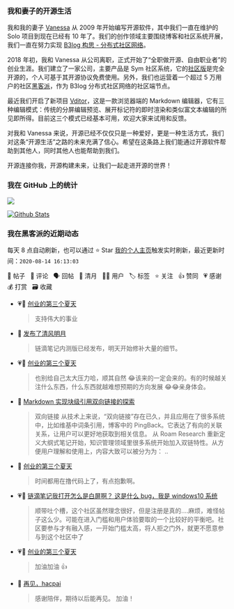 ### 我和妻子的开源生活

我和我的妻子 [Vanessa](https://github.com/Vanessa219) 从 2009 年开始编写开源软件，其中我们一直在维护的 Solo 项目到现在已经有 10 年了。我们的创作领域主要围绕博客和社区系统开展，我们一直在努力实现 [B3log 构思 - 分布式社区网络](https://hacpai.com/article/1546941897596)。

2018 年初，我和 Vanessa 从公司离职，正式开始了“全职做开源、自由职业者”的创业生涯。我们建立了一家公司，主要产品是 Sym 社区系统，它的[社区版](https://github.com/88250/symphony)是完全开源的，个人可基于其开源协议免费使用。另外，我们也运营着一个超过 5 万用户的社区[黑客派](https://hacpai.com)，作为 B3log 分布式社区网络的社区端节点。

最近我们开启了新项目 [Vditor](https://github.com/Vanessa219/vditor)，这是一款浏览器端的 Markdown 编辑器，它有三种编辑模式：传统的分屏编辑预览、展开标记符的即时渲染和类似富文本编辑的所见即所得。目前这三个模式已经基本可用，欢迎大家来试用和反馈。

对我和 Vanessa 来说，开源已经不仅仅只是一种爱好，更是一种生活方式，我们对这条“开源生活”之路的未来充满了信心。希望在这条路上我们能通过开源软件帮助到其他人，同时其他人也能帮助到我们。

开源连接你我，开源构建未来，让我们一起走进开源的世界！

### 我在 GitHub 上的统计

<a title="Hits" target="_blank" href="https://github.com/88250/88250"><img src="https://hits.b3log.org/88250/88250.svg"></a>

[![Github Stats](https://github-readme-stats.vercel.app/api?username=88250&show_icons=true)](https://github.com/88250)

<!--events start -->

### 我在黑客派的近期动态

每天 8 点自动刷新，也可以通过 ⭐️ Star [我的个人主页](https://github.com/88250/88250)触发实时刷新，最近更新时间：`2020-08-14 16:13:03`

📝 帖子 &nbsp; 💬 评论 &nbsp; 🗣 回帖 &nbsp; 🌙 清月 &nbsp; 👨‍💻 用户 &nbsp; 🏷️ 标签 &nbsp; ⭐️ 关注 &nbsp; 👍 赞同 &nbsp; 💗 感谢 &nbsp; 💰 打赏 &nbsp; 🗃 收藏

* 💗💬 [创业的第三个夏天](https://hacpai.com/article/1596793688068/comment/1597390813496#comments)

  > 支持伟大的事业
* 🌙 [发布了清风明月](https://hacpai.com/member/88250/breezemoons/1597335937824)

  > 链滴笔记内测版已经发布，明天开始修补大量的细节。
* 💗💬 [创业的第三个夏天](https://hacpai.com/article/1596793688068/comment/1597308714529#comments)

  > 也别给自己太大压力哈，顺其自然 😂该来的一定会来的。有的时候越关注什么东西，什么东西就越难想预期的方向发展 😂😂亲身体会。
* 📝 [Markdown 实现块级引用双向链接的探索](https://hacpai.com/article/1597226949061)

  > 双向链接 从技术上来说，“双向链接”存在已久，并且应用在了很多系统中，比如维基中词条引用，博客中的 PingBack。它表达了有向的关联关系，让用户可以更好地获取到相关信息。 从 Roam Research 重新定义大纲式笔记开始，知识管理领域里很多系统开始加入双链特性。从方便用户理解和使用上，内容大致可以被分为为：  ..
* 💬 [创业的第三个夏天](https://hacpai.com/article/1596793688068/comment/1597150172070#comments)

  > 时间都用在撸代码上了，有点抱歉啊。
* 💗💬 [链滴笔记我打开怎么是白屏啊？ 这是什么 bug，我是 windows10 系统](https://hacpai.com/article/1592988262933/comment/1597040242325#comments)

  > 顺带吐个槽，这个社区虽然理念很好，但是注册是真的....麻烦，难怪帖子这么少。可能在进入门槛和用户体验要取的一个比较好的平衡吧。社区要参与才有融入感，一开始门槛太高，将人拒之门外，就更不愿意参与到这个社区中了
* 💗💬 [创业的第三个夏天](https://hacpai.com/article/1596793688068/comment/1597112925941#comments)

  > 加油加油 👍
* 💬 [再见，hacpai](https://hacpai.com/article/1597048140528/comment/1597050613916#comments)

  > 感谢陪伴，期待以后能再见。 加油！


<!--events end -->
